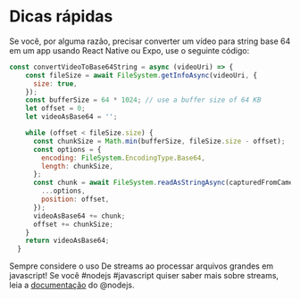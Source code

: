 # Dicas rápidas

Se você, por alguma razão, precisar converter um vídeo para string base 64 em um app usando React Native ou Expo, use o seguinte código:

```javascript
const convertVideoToBase64String = async (videoUri) => {
    const fileSize = await FileSystem.getInfoAsync(videoUri, {
      size: true,
    });
    const bufferSize = 64 * 1024; // use a buffer size of 64 KB
    let offset = 0;
    let videoAsBase64 = '';

    while (offset < fileSize.size) {
      const chunkSize = Math.min(bufferSize, fileSize.size - offset);
      const options = {
        encoding: FileSystem.EncodingType.Base64,
        length: chunkSize,
      };
      const chunk = await FileSystem.readAsStringAsync(capturedFromCamera.uri, {
        ...options,
        position: offset,
      });
      videoAsBase64 += chunk;
      offset += chunkSize;
    }
    return videoAsBase64;
  }
```

  Sempre considere o uso De streams ao processar arquivos grandes em javascript! Se você #nodejs #javascript quiser saber mais sobre streams, leia a [documentação](https://nodejs.org/dist/latest-v18.x/docs/api/stream.html) do @nodejs.